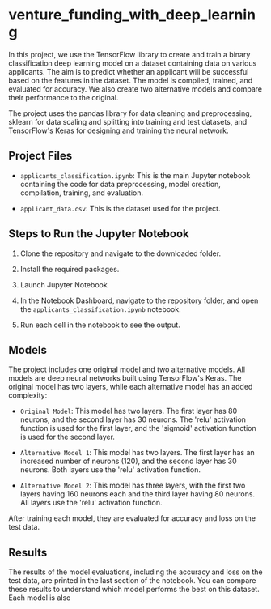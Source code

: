 # venture_funding_with_deep_learning

In this project, we use the TensorFlow library to create and train a binary classification deep learning model on a dataset containing data on various applicants. The aim is to predict whether an applicant will be successful based on the features in the dataset. The model is compiled, trained, and evaluated for accuracy. We also create two alternative models and compare their performance to the original.

The project uses the pandas library for data cleaning and preprocessing, sklearn for data scaling and splitting into training and test datasets, and TensorFlow's Keras for designing and training the neural network.

## Project Files

- `applicants_classification.ipynb`: This is the main Jupyter notebook containing the code for data preprocessing, model creation, compilation, training, and evaluation.

- `applicant_data.csv`: This is the dataset used for the project. 

## Steps to Run the Jupyter Notebook

1. Clone the repository and navigate to the downloaded folder.

2. Install the required packages.

3. Launch Jupyter Notebook

4. In the Notebook Dashboard, navigate to the repository folder, and open the `applicants_classification.ipynb` notebook.

5. Run each cell in the notebook to see the output.

## Models

The project includes one original model and two alternative models. All models are deep neural networks built using TensorFlow's Keras. The original model has two layers, while each alternative model has an added complexity:

- `Original Model`: This model has two layers. The first layer has 80 neurons, and the second layer has 30 neurons. The 'relu' activation function is used for the first layer, and the 'sigmoid' activation function is used for the second layer. 

- `Alternative Model 1`: This model has two layers. The first layer has an increased number of neurons (120), and the second layer has 30 neurons. Both layers use the 'relu' activation function.

- `Alternative Model 2`: This model has three layers, with the first two layers having 160 neurons each and the third layer having 80 neurons. All layers use the 'relu' activation function.

After training each model, they are evaluated for accuracy and loss on the test data.

## Results

The results of the model evaluations, including the accuracy and loss on the test data, are printed in the last section of the notebook. You can compare these results to understand which model performs the best on this dataset. Each model is also
